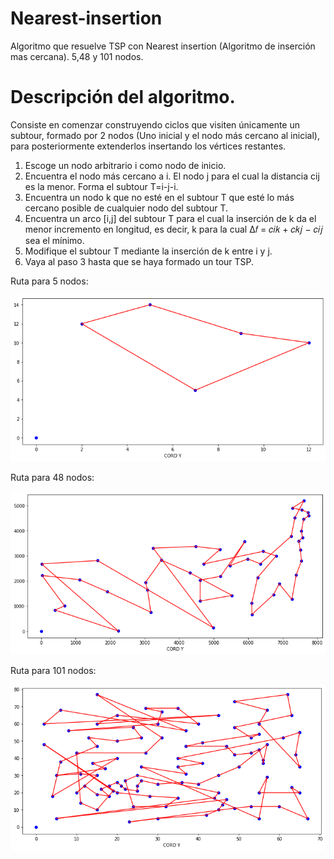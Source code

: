 # Nearest-insertion
Algoritmo que resuelve TSP con Nearest insertion (Algoritmo de inserción mas cercana). 5,48 y 101 nodos.

# Descripción del algoritmo. 
 <p>Consiste en comenzar construyendo ciclos que visiten únicamente un subtour, formado por 2
        nodos (Uno inicial y el nodo más cercano al inicial), para posteriormente extenderlos insertando 
        los vértices restantes.
</p>
        
 <ol>

 <li value="1">Escoge un nodo arbitrario i como nodo de inicio.</li>
 <li>Encuentra el nodo más cercano a i. El nodo j para el cual la distancia cij es la menor. Forma el subtour T=i-j-i.</li>
 <li>Encuentra un nodo k que no esté en el subtour T que esté lo más cercano posible de cualquier nodo del subtour T.</li>
 <li>Encuentra un arco [i,j] del subtour T para el cual la inserción de k da el menor incremento en longitud, es decir, k para la cual ∆𝑓 = 𝑐𝑖𝑘 + 𝑐𝑘𝑗 − 𝑐𝑖𝑗 sea el mínimo.</li>
 <li> Modifique el subtour T mediante la inserción de k entre i y j. </li>
 <li>Vaya al paso 3 hasta que se haya formado un tour TSP.</li>
        
</ol>
<p>
  Ruta para 5 nodos:
</p>
<p align="center">
  <img src="Images/5nodes.png" width="640" title="5nodes">
</p>
<p>
Ruta para 48 nodos:
</p>
<p align="center">
  <img src="Images/48nodes.png" width="640" title="48nodes">
</p>
<p>
Ruta para 101 nodos:
</p>
<p align="center">
  <img src="Images/101nodes.png" width="640" title="101nodes">
</p>
